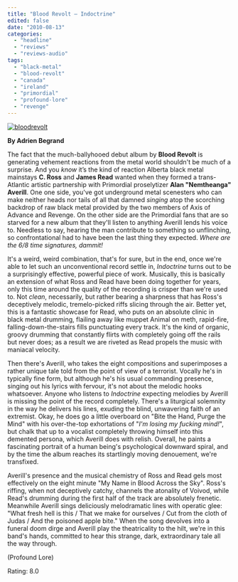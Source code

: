 ```yaml
---
title: "Blood Revolt – Indoctrine"
edited: false
date: "2010-08-13"
categories:
  - "headline"
  - "reviews"
  - "reviews-audio"
tags:
  - "black-metal"
  - "blood-revolt"
  - "canada"
  - "ireland"
  - "primordial"
  - "profound-lore"
  - "revenge"
---
```


[![](http://www.hellbound.ca/wp-content/uploads/2010/08/bloodrevolt.jpg "bloodrevolt")](http://www.hellbound.ca/wp-content/uploads/2010/08/bloodrevolt.jpg)

**By Adrien Begrand**

The fact that the much-ballyhooed debut album by **Blood Revolt** is generating vehement reactions from the metal world shouldn't be much of a surprise. And you _know_ it’s the kind of reaction Alberta black metal mainstays **C. Ross** and **James Read** wanted when they formed a trans-Atlantic artistic partnership with Primordial proselytizer **Alan "Nemtheanga" Averill**. One one side, you've got underground metal scenesters who can make neither heads nor tails of all that damned _singing_ atop the scorching backdrop of raw black metal provided by the two members of Axis of Advance and Revenge. On the other side are the Primordial fans that are so starved for a new album that they'll listen to anything Averill lends his voice to. Needless to say, hearing the man contribute to something so unflinching, so confrontational had to have been the last thing they expected. _Where are the 6/8 time signatures, dammit!_

It's a weird, weird combination, that's for sure, but in the end, once we're able to let such an unconventional record settle in, _Indoctrine_ turns out to be a surprisingly effective, powerful piece of work. Musically, this is basically an extension of what Ross and Read have been doing together for years, only this time around the quality of the recording is crisper than we're used to. Not _clean_, necessarily, but rather bearing a sharpness that has Ross's deceptively melodic, tremelo-picked riffs slicing through the air. Better yet, this is a fantastic showcase for Read, who puts on an absolute clinic in black metal drumming, flailing away like muppet Animal on meth, rapid-fire, falling-down-the-stairs fills punctuating every track. It's the kind of organic, groovy drumming that constantly flirts with completely going off the rails but never does; as a result we are riveted as Read propels the music with maniacal velocity.

Then there's Averill, who takes the eight compositions and superimposes a rather unique tale told from the point of view of a terrorist. Vocally he's in typically fine form, but although he's his usual commanding presence, singing out his lyrics with fervour, it's not about the melodic hooks whatsoever. Anyone who listens to _Indoctrine_ expecting melodies by Averill is missing the point of the record completely. There's a liturgical solemnity in the way he delivers his lines, exuding the blind, unwavering faith of an extremist. Okay, he does go a little overboard on "Bite the Hand, Purge the Mind" with his over-the-top exhortations of "_I'm losing my fucking mind!_", but chalk that up to a vocalist completely throwing himself into this demented persona, which Averill does with relish. Overall, he paints a fascinating portrait of a human being's psychological downward spiral, and by the time the album reaches its startlingly moving denouement, we're transfixed.

Averill's presence and the musical chemistry of Ross and Read gels most effectively on the eight minute "My Name in Blood Across the Sky". Ross's riffing, when not deceptively catchy, channels the atonality of Voivod, while Read's drumming during the first half of the track are absolutely frenetic. Meanwhile Averill sings deliciously melodramatic lines with operatic glee: "What fresh hell is this / That we make for ourselves / Cut from the cloth of Judas / And the poisoned apple bite." When the song devolves into a funeral doom dirge and Averill play the theatricality to the hilt, we're in this band's hands, committed to hear this strange, dark, extraordinary tale all the way through.

(Profound Lore)

Rating: 8.0
